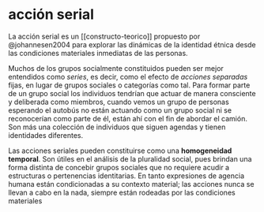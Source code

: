 # acción serial
La acción serial es un [[constructo-teorico]] propuesto por @johannesen2004 para explorar las dinámicas de la identidad étnica desde las condiciones materiales inmediatas de las personas.

Muchos de los grupos socialmente constituidos pueden ser mejor entendidos como *series*, es decir, como el efecto de *acciones separadas* fijas, en lugar de grupos sociales o categorías como tal. Para formar parte de un grupo social los individuos tendrían que actuar de manera consciente y deliberada como miembros, cuando vemos un grupo de personas esperando el autobús no están actuando como un grupo social ni se reconocerían como parte de él, están ahí con el fin de abordar el camión. Son más una colección de individuos que siguen agendas y tienen identidades diferentes.

Las acciones seriales pueden constituirse como una **homogeneidad temporal**. Son útiles en el análisis de la pluralidad social, pues brindan una forma distinta de concebir grupos sociales que no requiere acudir a estructuras o pertenencias identitarias. En tanto expresiones de agencia humana están condicionadas a su contexto material; las acciones nunca se llevan a cabo en la nada, siempre están rodeadas por las condiciones materiales
